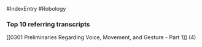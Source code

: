#IndexEntry #Robology

### Top 10 referring transcripts
[[0301 Preliminaries Regarding Voice, Movement, and Gesture - Part 1]] (4)

